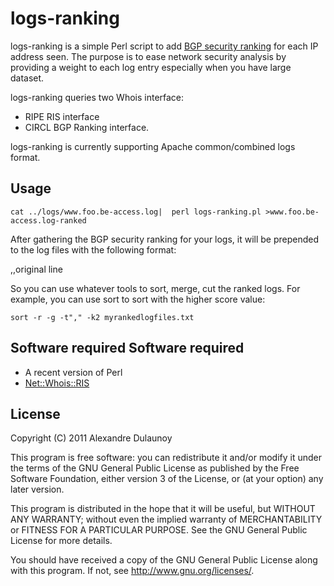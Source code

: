 
logs-ranking
============

logs-ranking is a simple Perl script to add [BGP security ranking](http://bgpranking.circl.lu/) for
each IP address seen. The purpose is to ease network security analysis by providing a weight to
each log entry especially when you have large dataset.

logs-ranking queries two Whois interface:

* RIPE RIS interface
* CIRCL BGP Ranking interface.

logs-ranking is currently supporting Apache common/combined logs format.


Usage
-----

    cat ../logs/www.foo.be-access.log|  perl logs-ranking.pl >www.foo.be-access.log-ranked

After gathering the BGP security ranking for your logs, it will be prepended to
the log files with the following format:

<ASN>,<BGP ranking value in float>,original line

So you can use whatever tools to sort, merge, cut the ranked logs. For example,
you can use sort to sort with the higher score value:

    sort -r -g -t"," -k2 myrankedlogfiles.txt

Software required
Software required
-----------------

* A recent version of Perl
* [Net::Whois::RIS](http://search.cpan.org/dist/Net-Whois-RIS/)

License
-------

Copyright (C) 2011 Alexandre Dulaunoy

This program is free software: you can redistribute it and/or modify
it under the terms of the GNU General Public License as published by
the Free Software Foundation, either version 3 of the License, or
(at your option) any later version.

This program is distributed in the hope that it will be useful,
but WITHOUT ANY WARRANTY; without even the implied warranty of
MERCHANTABILITY or FITNESS FOR A PARTICULAR PURPOSE.  See the
GNU General Public License for more details.

You should have received a copy of the GNU General Public License
along with this program.  If not, see <http://www.gnu.org/licenses/>.


